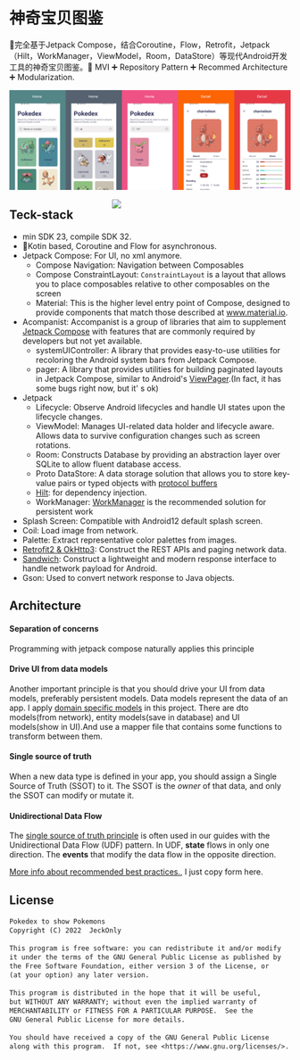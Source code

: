 # 											神奇宝贝图鉴

:shit:完全基于Jetpack Compose，结合Coroutine，Flow，Retrofit，Jetpack（Hilt，WorkManager，ViewModel，Room，DataStore）等现代Android开发工具的神奇宝贝图鉴。:pushpin: MVI :heavy_plus_sign: Repository Pattern :heavy_plus_sign: Recommed Architecture :heavy_plus_sign: Modularization.

![](docs/img/screen_shot.png)

<img src="docs/img/1b022b71b3e1fd3f25a39a2a01853ced.gif" align="right" width="320" />

## Teck-stack

- min SDK 23, compile SDK 32.
- :100:Kotin based, Coroutine and Flow for asynchronous.
- Jetpack Compose: For UI, no xml anymore.
  - Compose Navigation: Navigation between Composables
  - Compose ConstraintLayout: `ConstraintLayout` is a layout that allows you to place composables relative to other composables on the screen
  - Material: This is the higher level entry point of Compose, designed to provide components that match those described at www.material.io.
- Acompanist: Accompanist is a group of libraries that aim to supplement [Jetpack Compose](https://developer.android.com/jetpack/compose) with features that are commonly required by developers but not yet available.
  - systemUIController: A library that provides easy-to-use utilities for recoloring the Android system bars from Jetpack Compose.
  - pager: A library that provides utilities for building paginated layouts in Jetpack Compose, similar to Android's [ViewPager](https://developer.android.com/reference/kotlin/androidx/viewpager/widget/ViewPager).(In fact, it has some bugs right now, but it' s ok)
- Jetpack
  - Lifecycle: Observe Android lifecycles and handle UI states upon the lifecycle changes.
  - ViewModel: Manages UI-related data holder and lifecycle aware. Allows data to survive configuration changes such as screen rotations.
  - Room: Constructs Database by providing an abstraction layer over SQLite to allow fluent database access.
  - Proto DataStore: A data storage solution that allows you to store key-value pairs or typed objects with [protocol buffers](https://developers.google.com/protocol-buffers)
  - [Hilt](https://dagger.dev/hilt/): for dependency injection.
  - WorkManager: [WorkManager](https://developer.android.com/reference/androidx/work/WorkManager) is the recommended solution for persistent work
- Splash Screen: Compatible with Android12 default splash screen.
- Coil: Load image from network.
- Palette: Extract representative color palettes from images.
- [Retrofit2 & OkHttp3](https://github.com/square/retrofit): Construct the REST APIs and paging network data.
- [Sandwich](https://github.com/skydoves/Sandwich): Construct a lightweight and modern response interface to handle network payload for Android.
- Gson: Used to convert network response to Java objects.



## Architecture

#### Separation of concerns

Programming with jetpack compose naturally applies this principle

#### Drive UI from data models

Another important principle is that you should drive your UI from data models, preferably persistent models. Data models represent the data of an app. I apply [domain specific models](https://blog.danlew.net/2022/08/15/domain-specific-models/) in this project. There are dto models(from network), entity models(save in database) and UI models(show in UI).And use a mapper file that contains some functions to transform between them.

#### Single source of truth

When a new data type is defined in your app, you should assign a Single Source of Truth (SSOT) to it. The SSOT is the *owner* of that data, and only the SSOT can modify or mutate it.

#### Unidirectional Data Flow

The [single source of truth principle](https://developer.android.com/topic/architecture?hl=en#single-source-of-truth) is often used in our guides with the Unidirectional Data Flow (UDF) pattern. In UDF, **state** flows in only one direction. The **events** that modify the data flow in the opposite direction.



[More info about recommended best practices.](https://developer.android.com/topic/architecture?hl=en#separation-of-concerns), I just copy form here.



## License

```
Pokedex to show Pokemons
Copyright (C) 2022  JeckOnly

This program is free software: you can redistribute it and/or modify
it under the terms of the GNU General Public License as published by
the Free Software Foundation, either version 3 of the License, or
(at your option) any later version.

This program is distributed in the hope that it will be useful,
but WITHOUT ANY WARRANTY; without even the implied warranty of
MERCHANTABILITY or FITNESS FOR A PARTICULAR PURPOSE.  See the
GNU General Public License for more details.

You should have received a copy of the GNU General Public License
along with this program.  If not, see <https://www.gnu.org/licenses/>.
```













